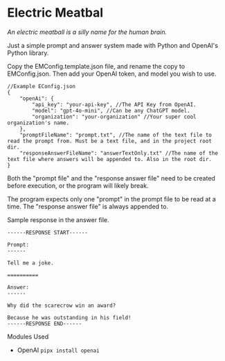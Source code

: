 # Electric Meatbal

*An electric meatball is a silly name for the human brain.*

Just a simple prompt and answer system made with Python and OpenAI's Python library.

Copy the EMConfig.template.json file, and rename the copy to EMConfig.json. Then add your OpenAI token, and 
model you wish to use.

```
//Example EConfig.json
{
    "openAi": {
        "api_key": "your-api-key", //The API Key from OpenAI.
        "model": "gpt-4o-mini", //Can be any ChatGPT model.
        "organization": "your-organization" //Your super cool organization's name.
    },
    "promptFileName": "prompt.txt", //The name of the text file to read the prompt from. Must be a text file, and in the project root dir.
    "responseAnswerFileName": "answerTextOnly.txt" //The name of the text file where answers will be appended to. Also in the root dir.
}
```

Both the "prompt file" and the "response answer file" need to be created before execution, or the program will likely break.

The program expects only one "prompt" in the prompt file to be read at a time. The "response answer file" is always appended to.

Sample response in the answer file.
```
------RESPONSE START------

Prompt:
------

Tell me a joke.

==========

Answer:
------

Why did the scarecrow win an award? 

Because he was outstanding in his field!
------RESPONSE END------
```

Modules Used
- OpenAI ```pipx install openai```